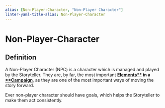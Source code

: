 ```yaml
---
alias: [Non-Player-Character, "Non-Player Character"]
linter-yaml-title-alias: Non-Player-Character
---
```


# Non-Player-Character

## Definition

A Non-Player Character (NPC) is a character which is managed and played by the Storyteller. They are, by far, the most important **[Elements**](Elements.md) in a [**Campaign](Campaign.md)**, as they are one of the most important ways of moving the story forward.

Ever non-player character should have goals, which helps the Storyteller to make them act consistently.
